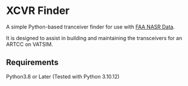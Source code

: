 # XCVR Finder

A simple Python-based tranceiver finder for use with [FAA NASR Data](https://www.faa.gov/air_traffic/flight_info/aeronav/aero_data/NASR_Subscription/).

It is designed to assist in building and maintaining the transceivers for an ARTCC on VATSIM.

## Requirements

Python3.8 or Later (Tested with Python 3.10.12)
